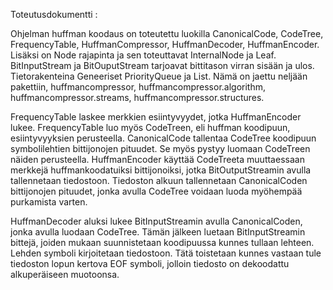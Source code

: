 Toteutusdokumentti :


Ohjelman huffman koodaus on toteutettu luokilla CanonicalCode, CodeTree, FrequencyTable, HuffmanCompressor, HuffmanDecoder, HuffmanEncoder. Lisäksi on Node rajapinta ja sen toteuttavat InternalNode ja Leaf. BitInputStream ja BitOuputStream tarjoavat bittitason virran sisään ja ulos. Tietorakenteina Geneeriset PriorityQueue ja List. Nämä on jaettu neljään pakettiin, huffmancompressor, huffmancompressor.algorithm, huffmancompressor.streams, huffmancompressor.structures.

FrequencyTable laskee merkkien esiintyvyydet, jotka HuffmanEncoder lukee. FrequencyTable luo myös CodeTreen, eli huffman koodipuun, esiintyvyyksien perusteella. CanonicalCode tallentaa CodeTree koodipuun symbolilehtien bittijonojen pituudet. Se myös pystyy luomaan CodeTreen näiden perusteella. HuffmanEncoder käyttää CodeTreeta muuttaessaan merkkejä huffmankoodatuiksi bittijonoiksi, jotka BitOutputStreamin avulla tallennetaan tiedostoon. Tiedoston alkuun tallennetaan CanonicalCoden bittijonojen pituudet, jonka avulla CodeTree voidaan luoda myöhempää purkamista varten. 

HuffmanDecoder aluksi lukee BitInputStreamin avulla CanonicalCoden, jonka avulla luodaan CodeTree. Tämän jälkeen luetaan BitInputStreamin bittejä, joiden mukaan suunnistetaan koodipuussa kunnes tullaan lehteen. Lehden symboli kirjoitetaan tiedostoon. Tätä toistetaan kunnes vastaan tule tiedoston lopun kertova EOF symboli, jolloin tiedosto on dekoodattu alkuperäiseen muotoonsa.
